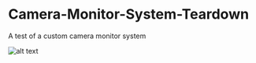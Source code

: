 # Camera-Monitor-System-Teardown
A test of a custom camera monitor system

![alt text](https://steamuserimages-a.akamaihd.net/ugc/2020464696118854716/159B4670BE5AE87BCDA994E761568B0565F2D983/?imw=5000&imh=5000&ima=fit&impolicy=Letterbox&imcolor=#000000&letterbox=false)
